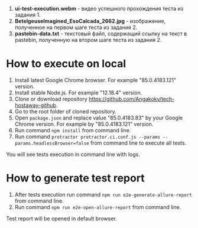 1. **ui-test-execution.webm** - видео успешного прохождения теста из задания 1.
2. **BetelgeuseImagined_EsoCalcada_2662.jpg** - изображение, полученное на первом шаге теста из задания 2.
3. **pastebin-data.txt** - текстовый файл, содержащий ссылку на текст в pastebin, полученную на втором шаге теста из задания 2.

# How to execute on local
1. Install latest Google Chrome browser. For example "85.0.4183.121" version.
2. Install stable Node.js. For example "12.18.4" version.
3. Clone or download repository https://github.com/Angakokv/tech-hostaway-github.
4. Go to the root folder of cloned repository.
5. Open `package.json` and replace value "85.0.4183.83" by your Google Chrome version. For example by "85.0.4183.121" version.
6. Run command `npm install` from command line.
7. Run command `protractor protractor.ci.conf.js --params --params.headlessBrowser=false` from command line to execute all tests.

You will see tests execution in command line with logs.

# How to generate test report
1. After tests execution run command `npm run e2e-generate-allure-report` from command line.
2. Run command `npm run e2e-open-allure-report` from command line.

Test report will be opened in default browser. 
